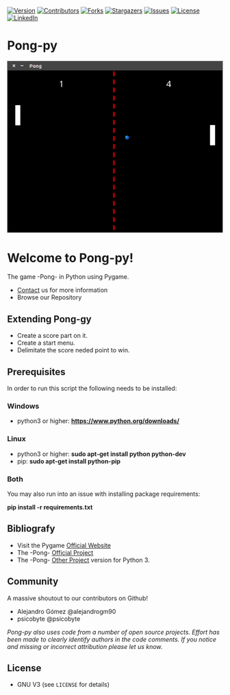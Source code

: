 [![Version][version-shield]][version-url]
[![Contributors][contributors-shield]][contributors-url]
[![Forks][forks-shield]][forks-url]
[![Stargazers][stars-shield]][stars-url]
[![Issues][issues-shield]][issues-url]
[![License][license-shield]][license-url]
[![LinkedIn][linkedin-shield]][linkedin-url]

Pong-py
========

![Splash][screenshot]

# Welcome to Pong-py!

The game -Pong- in Python using Pygame.
- [Contact](https://github.com/alejandrogm90/) us for more information
- Browse our Repository

## Extending Pong-gy
- Create a score part on it.
- Create a start menu.
- Delimitate the score neded point to win.

## Prerequisites ##
In order to run this script the following needs to be installed:

### Windows ###
 - python3 or higher: __https://www.python.org/downloads/__

### Linux ###
 - python3 or higher: __sudo apt-get install python python-dev__
 - pip: __sudo apt-get install python-pip__

### Both ###
You may also run into an issue with installing package requirements:

__pip install -r requirements.txt__


## Bibliografy

- Visit the Pygame [Official Website](http://pygame.org/)
- The -Pong- [Official Project](http://pygame.org/project-Pygame+SGE-2865-5021.html)
- The -Pong- [Other Project](https://github.com/alejandrogm90/Pong-py3) version for Python 3.

## Community

A massive shoutout to our contributors on Github!

- Alejandro Gómez @alejandrogm90
- psicobyte @psicobyte

*Pong-py also uses code from a number of open source projects. Effort has been made to clearly identify authors in the code comments. If you notice and missing or incorrect attribution please let us know.*

## License

* GNU V3 (see `LICENSE` for details)

<!-- MARKDOWN LINKS & IMAGES -->
[screenshot]: images/pong-screenshot.png

[bash-shield]: https://img.shields.io/badge/bash-000000?style=for-the-badge&logo=gnubash&logoColor=white
[bash-url]: https://www.gnu.org/software/bash/
[python-shield]: https://img.shields.io/badge/python-000000?style=for-the-badge&logo=python&logoColor=white
[python-url]: https://www.python.org/
[django-shield]: https://img.shields.io/badge/django-000000?style=for-the-badge&logo=django&logoColor=white
[django-url]: https://www.djangoproject.com/

[version-shield]: https://img.shields.io/badge/version-1.0-blue?style=for-the-badge
[contributors-shield]: https://img.shields.io/github/contributors/alejandrogm90/Pong-py.svg?style=for-the-badge
[forks-shield]: https://img.shields.io/github/forks/alejandrogm90/Pong-py.svg?style=for-the-badge
[stars-shield]: https://img.shields.io/github/stars/alejandrogm90/Pong-py.svg?style=for-the-badge
[issues-shield]: https://img.shields.io/github/issues/alejandrogm90/Pong-py.svg?style=for-the-badge
[license-shield]: https://img.shields.io/github/license/alejandrogm90/Pong-py.svg?style=for-the-badge
[linkedin-shield]: https://img.shields.io/badge/-LinkedIn-black.svg?style=for-the-badge&logo=linkedin&colorB=555

[version-url]: https://www.linkedin.com/in/alejandro-g-762869129/
[contributors-url]: https://github.com/alejandrogm90/Pong-py/graphs/contributors
[forks-url]: https://github.com/alejandrogm90/Pong-py/network/members
[stars-url]: https://github.com/alejandrogm90/Pong-py/stargazers
[issues-url]: https://github.com/alejandrogm90/Pong-py/issues
[license-url]: https://github.com/alejandrogm90/Pong-py/blob/master/LICENSE.txt
[linkedin-url]: https://www.linkedin.com/in/alejandro-g-762869129/
